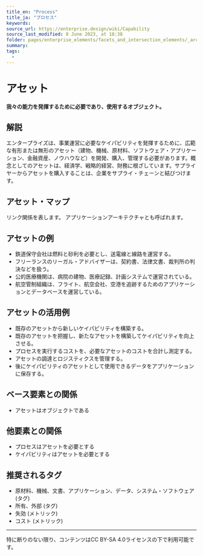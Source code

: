 ```yaml
---
title_en: "Process"
title_ja: "プロセス"
keywords: 
source_url: https://enterprise.design/wiki/Capability
source_last_modified: 8 June 2023, at 18:38
folder: pages/enterprise_elements/facets_and_intersection_elements/_architecture
summary:
tags: 
  - 
---
```

# アセット
**我々の能力を発揮するために必要であり、使用するオブジェクト。**

## 解説
エンタープライズは、事業運営に必要なケイパビリティを発揮するために、広範な有形または無形のアセット（建物、機械、原材料、ソフトウェア・アプリケーション、金融資産、ノウハウなど）を開発、購入、管理する必要があります。概念としてのアセットは、経済学、戦略的経営、財務に根ざしています。サプライヤーからアセットを購入することは、企業をサプライ・チェーンと結びつけます。

## アセット・マップ

リンク関係を表します。 アプリケーションアーキテクチャとも呼ばれます。

## アセットの例
- 鉄道保守会社は燃料と砂利を必要とし、送電線と線路を運営する。
- フリーランスのリーガル・アドバイザーは、契約書、法律文書、裁判所の判決などを扱う。
- 公的医療機関は、病院の建物、医療記録、計画システムで運営されている。
- 航空管制組織は、フライト、航空会社、空港を追跡するためのアプリケーションとデータベースを運営している。

## アセットの活用例
- 既存のアセットから新しいケイパビリティを構築する。
- 既存のアセットを把握し、新たなアセットを構築してケイパビリティを向上させる。
- プロセスを実行するコストを、必要なアセットのコストを合計し測定する。
- アセットの調達とロジスティクスを管理する。
- 後にケイパビリティのアセットとして使用できるデータをアプリケーションに保存する。

## ベース要素との関係
- アセットはオブジェクトである

## 他要素との関係
- プロセスはアセットを必要とする
- ケイパビリティはアセットを必要とする

## 推奨されるタグ
- 原材料、機械、文書、アプリケーション、データ、システム・ソフトウェア (タグ)
- 所有、外部 (タグ)
- 失効 (メトリック)
- コスト (メトリック)

---
特に断りのない限り、コンテンツはCC BY-SA 4.0ライセンスの下で利用可能です。
